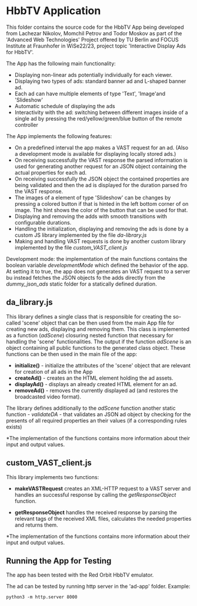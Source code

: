 # HbbTV Application
This folder contains the source code for the HbbTV App being developed from Lachezar Nikolov, Momchil Petrov and Todor Moskov as part of the 'Advanced Web Technologies' Project offered by TU Berlin and FOCUS Institute at Fraunhofer in WiSe22/23, project topic 'Interactive Display Ads for HbbTV'.

The App has the following main functionality:
* Displaying non-linear ads potentially individually for each viewer.
* Displaying two types of ads: standard banner ad and L-shaped banner ad.
* Each ad can have multiple elements of type 'Text', 'Image'and 'Slideshow'
* Automatic schedule of displaying the ads
* Interactivity with the ad: switching between different images inside of a single ad by pressing the red/yellow/green/blue button of the remote controller

The App implements the following features:
* On a predefined interval the app makes a VAST request for an ad. (Also a development mode is available for displaying locally stored ads.)
* On receiving successfully the VAST response the parsed information is
used for generating another request for an JSON object containing the actual properties for each ad.
* On receiving successfully the JSON object the contained properties are being validated and then the ad is displayed for the duration parsed fro the VAST response.
* The images of a element of type 'Slideshow' can be changes by pressing a colored button if that is hinted in the left bottom corner of on image. The hint shows the color of the button that can be used for that.
* Displaying and removing the adds with smooth transitions with configurable durations.
* Handling the initialization, displaying and removing the ads is done by a custom JS library implemented by the file *da-library.js*
* Making and handling VAST requests is done by another custom library implemented by the file *custom_VAST_client.js*

Development mode: the implementation of the main functions contains the boolean variable *developmentMode* which defined the behavior of the app. At setting it to true, the app does not generates an VAST request to a server bu instead fetches the JSON objects fo the adds directly from the *dummy_json_ads* static folder for a statically defined duration.


## da_library.js
This library defines a single class that is responsible for creating the so-called 'scene' object that can be then used from the main App file for creating new ads, displaying and removing them. This class is implemented as a function (*adScene*) closuring nested function that necessary for handling the 'scene' functionalities. The output if the function *adScene* is an object containing all public functions to the generated class object. 
These functions can be then used in the main file of the app:
* **initialize()** - initialize the attributes of the 'scene' object that are relevant for creation of all ads in the App
* **createAd()** - creates an the HTML element holding the ad assets.
* **displayAd()** - displays an already created HTML element for an ad.
* **removeAd()** - removes the currently displayed ad (and restores the broadcasted video format).

The library defines additionally to the *adScene* function another static function - *validateDA* - that validates an JSON ad object by checking for the presents of all required properties an their values (if a corresponding rules exists)

\*The implementation of the functions contains more information about their input and output values.

## custom_VAST_client.js
This library implements two functions:

* **makeVASTRequest** creates an XML-HTTP request to a VAST server and handles an successful response by calling the *getResponseObject* function.

* **getResponseObject** handles the received response by parsing the relevant tags of the received XML files, calculates the needed properties and returns them. 

\*The implementation of the functions contains more information about their input and output values.

## Running the App for Testing
The app has been tested with the Red Orbit HbbTV emulator.

The ad can be tested by running http server in the 'ad-app' folder.
Example:
``` 
python3 -m http.server 8000
```


